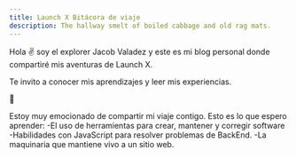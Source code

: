 ```yaml
---
title: Launch X Bitácora de viaje
description: The hallway smelt of boiled cabbage and old rag mats.
---
```


Hola ✌️  soy el explorer Jacob Valadez y este es mi blog personal donde compartiré mis aventuras de Launch X.

Te invito a conocer mis aprendizajes y leer mis experiencias.

🚀

Estoy muy emocionado de compartir mi viaje contigo. Esto es lo que espero aprender:
-El uso de herramientas para crear, mantener y corregir software
-Habilidades con JavaScript para resolver problemas de BackEnd.
-La maquinaria que mantiene vivo a un sitio web.

